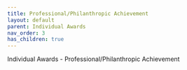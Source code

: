 ```yaml
---
title: Professional/Philanthropic Achievement
layout: default
parent: Individual Awards
nav_order: 3
has_children: true
---
```

Individual Awards - Professional/Philanthropic Achievement
